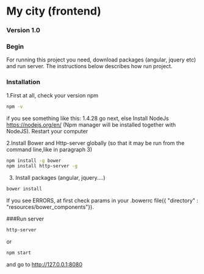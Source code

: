 # My city (frontend)
### Version 1.0

### Begin
For running this project you need, download packages (angular, jquery etc) and run server.
The instructions below describes how run project.

### Installation
1.First at all, check your version npm
```sh
npm -v
```
if you see something like this: 1.4.28 go next,
else  Install NodeJs https://nodejs.org/en/ (Npm manager will be installed together with NodeJS). Restart your computer

2.Install Bower and Http-server globally (so that it may be run from the command line,like in paragraph 3)
```sh
npm install -g bower
npm install http-server -g
```

3. Install packages (angular, jquery....)
```sh
bower install
```
If you see ERRORS, at first check params in your .bowerrc file({ "directory" : "resources/bower_components"}).

###Run server
```sh
http-server
```
or
```sh
npm start
```
and go to http://127.0.0.1:8080